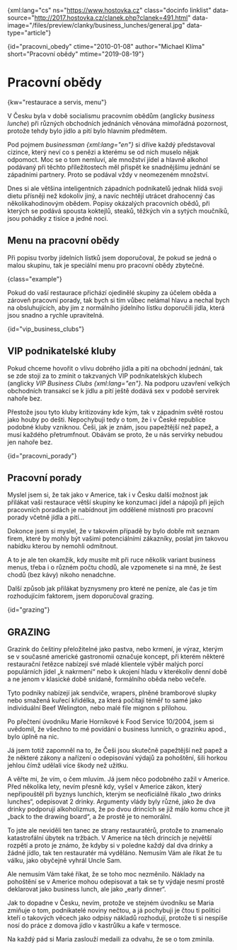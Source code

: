 
{xml:lang="cs" ns="https://www.hostovka.cz" class="docinfo linklist" data-source="http://2017.hostovka.cz/clanek.php?clanek=491.html" data-image="/files/preview/clanky/business_lunches/general.jpg" data-type="article"}

{id="pracovni_obedy" ctime="2010-01-08" author="Michael Klíma" short="Pracovní obědy" mtime="2019-08-19"}

# Pracovní obědy

<!-- generated attribute kw by user_udpatekw.sh on 2019-04-16, do not edit -->

{kw="restaurace a servis, menu"}

V Česku byla v době socialismu pracovním obědům (anglicky _business lunche_) při různých obchodních jednáních věnována mimořádná pozornost, protože tehdy bylo jídlo a pití bylo hlavním předmětem.

Pod pojmem _businessman {xml:lang="en"}_ si dříve každý představoval cizince, který neví co s penězi a kterému se od nich muselo nějak odpomoct. Moc se o tom nemluví, ale množství jídel a hlavně alkohol podávaný při těchto příležitostech měl přispět ke snadnějšímu jednání se západními partnery. Proto se podával vždy v neomezeném množství.

Dnes si ale většina inteligentních západních podnikatelů jednak hlídá svoji dietu přísněji než kdokoliv jiný, a navíc nechtějí utrácet drahocenný čas několikahodinovým obědem. Popisy okázalých pracovních obědů, při kterých se podává spousta koktejlů, steaků, těžkých vín a sytých moučníků, jsou pohádky z tisíce a jedné noci.

## Menu na pracovní obědy

Při popisu tvorby jídelních lístků jsem doporučoval, že pokud se jedná o malou skupinu, tak je speciální menu pro pracovní obědy zbytečné.

{class="example"}

Pokud do vaší restaurace přichází ojedinělé skupiny za účelem oběda a zároveň pracovní porady, tak bych si tím vůbec nelámal hlavu a nechal bych na obsluhujících, aby jim z normálního jídelního lístku doporučili jídla, která jsou snadno a rychle upravitelná.

{id="vip\_business\_clubs"}

## VIP podnikatelské kluby

Pokud chceme hovořit o vlivu dobrého jídla a pití na obchodní jednání, tak se zde stojí za to zmínit o takzvaných VIP podnikatelských klubech (anglicky _VIP Business Clubs {xml:lang="en"}_. Na podporu uzavření velkých obchodních transakcí se k jídlu a pití ještě dodává sex v podobě servírek nahoře bez.

Přestože jsou tyto kluby kritizovány kde kým, tak v západním světě rostou jako houby po dešti. Nepochybuji tedy o tom, že i v České republice podobné kluby vzniknou. Češi, jak je znám, jsou papežtější než papež, a musí každého přetrumfnout. Obávám se proto, že u nás servírky nebudou jen nahoře bez.

{id="pracovni_porady"}

## Pracovní porady

Myslel jsem si, že tak jako v Americe, tak i v Česku další možnost jak přilákat vaši restaurace větší skupiny ke konzumaci jídel a nápojů při jejich pracovních poradách je nabídnout jim oddělené místnosti pro pracovní porady včetně jídla a pití…

Dokonce jsem si myslel, že v takovém případě by bylo dobře mít seznam firem, které by mohly být vašimi potenciálními zákazníky, poslat jim takovou nabídku kterou by nemohli odmítnout.

A to je ale ten okamžik, kdy musíte mít při ruce několik variant business menus, třeba i o různém počtu chodů, ale vzpomenete si na mně, že šest chodů (bez kávy) nikoho nenadchne.

Další způsob jak přilákat byznysmeny pro které ne peníze, ale čas je tím rozhodujícím faktorem, jsem doporučoval grazing.

{id="grazing"}

## GRAZING

Grazink do češtiny přeložitelné jako pastva, nebo krmení, je výraz, kterým se v současné americké gastronomii označuje koncept, při kterém některé restaurační řetězce nabízejí své mladé klientele výběr malých porcí populárních jídel „k nakrmení“ nebo k ukojení hladu v kterékoliv denní době a ne jenom v klasické době snídaně, formálního oběda nebo večeře.

Tyto podniky nabízejí jak sendviče, wrapers, plněné bramborové slupky nebo smažená kuřecí křidélka, za která počítají téměř to samé jako individuální Beef Welington, nebo malé file mignon s přílohou.

Po přečtení úvodníku Marie Horníkové k Food Service 10/2004, jsem si uvědomil, že všechno to mé povídání o business lunních, o grazinku apod., bylo úplně na nic.

Já jsem totiž zapomněl na to, že Češi jsou skutečně papežtější než papež a že některé zákony a nařízení o odepisování výdajů za pohoštění, šili horkou jehlou čímž udělali více škody než užitku.

A věřte mi, že vím, o čem mluvím. Já jsem něco podobného zažil v Americe. Před několika lety, nevím přesně kdy, vyšel v Americe zákon, který nepřipouštěl při byznys lunchích, kterým se neoficiálně říkalo „two drinks lunches“, odepisovat 2 drinky. Argumenty vlády byly různé, jako že dva drinky podporují alkoholizmus, že po dvou drincích se již málo komu chce jít „back to the drawing board“, a že prostě je to nemorální.

To jste ale neviděli ten tanec ze strany restauratérů, protože to znamenalo katastrofální úbytek na tržbách. V Americe na těch drincích je největší rozpětí a proto je známo, že kdyby si v poledne každý dal dva drinky a žádné jídlo, tak ten restauratér má vyděláno. Nemusím Vám ale říkat že tu válku, jako obyčejně vyhrál Uncle Sam.

Ale nemusím Vám také říkat, že se toho moc nezměnilo. Náklady na pohoštění se v Americe mohou odepisovat a tak se ty výdaje nesmí prostě deklarovat jako business lunch, ale jako „early dinner“.

Jak to dopadne v Česku, nevím, protože ve stejném úvodníku se Maria zmiňuje o tom, podnikatelé noviny nečtou, a já pochybuji je čtou ti politici kteří o takových věcech jako odpisy nákladů rozhodují, protože ti si nespíše nosí do práce z domova jídlo v kastrůlku a kafe v termosce.

Na každý pád si Maria zaslouží medaili za odvahu, že se o tom zmínila.

